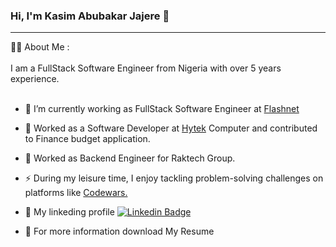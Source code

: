### Hi, I'm Kasim Abubakar Jajere 👋

<!--
**alkasima/alkasima** is a ✨ _special_ ✨ repository because its `README.md` (this file) appears on your GitHub profile.

Here are some ideas to get you started:

- 🔭 I’m currently working on ...
- 🌱 I’m currently learning ...
- 👯 I’m looking to collaborate on ...
- 🤔 I’m looking for help with ...
- 💬 Ask me about ...
- 📫 How to reach me: ...
- 😄 Pronouns: ...
- ⚡ Fun fact: ...
-->
<hr>

👨‍💻 About Me :
<br>
<br>
I am a FullStack Software Engineer  from Nigeria with over 5 years experience.
<br>
<br>
- 🔭 I’m currently working as FullStack Software Engineer at <a href="https://www.flashnetg.com">Flashnet</a>
  <p></p>
- 💼 Worked as a Software Developer at <a href="https://www.hytek.ng">Hytek</a> Computer and contributed to Finance budget application.
  <p></p>
- 🧳 Worked as Backend Engineer for Raktech Group.
  <p></p>
- ⚡ During my leisure time, I enjoy tackling problem-solving challenges on platforms like <a href="https://www.codewars.com/users/Bennyyoung">Codewars.</a>
  <p></p>
- 🚀 My linkeding profile <a href="https://www.linkedin.com/in/kasim-abubakar-jajere-b6651021/"><img src="https://camo.githubusercontent.com/d50ff5ebc0c9f912e5d38652699a6cb78236873ec1e6f8799a05d722795d81d3/68747470733a2f2f696d672e736869656c64732e696f2f62616467652f2d6c696e6b6564696e2d626c75653f7374796c653d666c6174266c6f676f3d4c696e6b6564696e266c6f676f436f6c6f723d7768697465" alt="Linkedin Badge" data-canonical-src="https://img.shields.io/badge/-linkedin-blue?style=flat&amp;logo=Linkedin&amp;logoColor=white" style="max-width: 100%;"></a>
  <p></p>
- 💼 For more information download My Resume
